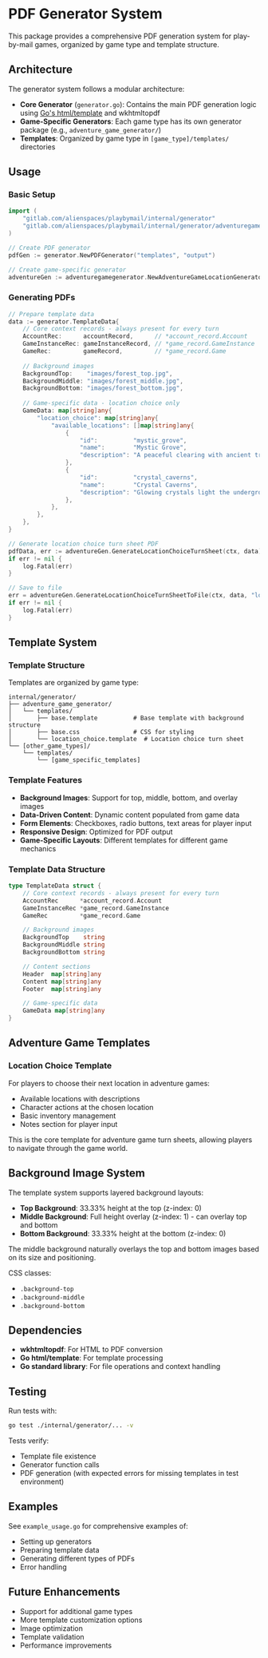 # PDF Generator System

This package provides a comprehensive PDF generation system for play-by-mail games, organized by game type and template structure.

## Architecture

The generator system follows a modular architecture:

- **Core Generator** (`generator.go`): Contains the main PDF generation logic using [Go's html/template](https://pkg.go.dev/html/template) and wkhtmltopdf
- **Game-Specific Generators**: Each game type has its own generator package (e.g., `adventure_game_generator/`)
- **Templates**: Organized by game type in `[game_type]/templates/` directories

## Usage

### Basic Setup

```go
import (
    "gitlab.com/alienspaces/playbymail/internal/generator"
    "gitlab.com/alienspaces/playbymail/internal/generator/adventuregamegenerator"
)

// Create PDF generator
pdfGen := generator.NewPDFGenerator("templates", "output")

// Create game-specific generator
adventureGen := adventuregamegenerator.NewAdventureGameLocationGenerator(logger, domain, pdfGen)
```

### Generating PDFs

```go
// Prepare template data
data := generator.TemplateData{
    // Core context records - always present for every turn
    AccountRec:      accountRecord,      // *account_record.Account
    GameInstanceRec: gameInstanceRecord, // *game_record.GameInstance
    GameRec:         gameRecord,         // *game_record.Game
    
    // Background images
    BackgroundTop:    "images/forest_top.jpg",
    BackgroundMiddle: "images/forest_middle.jpg",
    BackgroundBottom: "images/forest_bottom.jpg",
    
    // Game-specific data - location choice only
    GameData: map[string]any{
        "location_choice": map[string]any{
            "available_locations": []map[string]any{
                {
                    "id":          "mystic_grove",
                    "name":        "Mystic Grove",
                    "description": "A peaceful clearing with ancient trees",
                },
                {
                    "id":          "crystal_caverns",
                    "name":        "Crystal Caverns",
                    "description": "Glowing crystals light the underground passages",
                },
            },
        },
    },
}

// Generate location choice turn sheet PDF
pdfData, err := adventureGen.GenerateLocationChoiceTurnSheet(ctx, data)
if err != nil {
    log.Fatal(err)
}

// Save to file
err = adventureGen.GenerateLocationChoiceTurnSheetToFile(ctx, data, "location_choice_turn_sheet.pdf")
if err != nil {
    log.Fatal(err)
}
```

## Template System

### Template Structure

Templates are organized by game type:

```
internal/generator/
├── adventure_game_generator/
│   └── templates/
│       ├── base.template          # Base template with background structure
│       ├── base.css               # CSS for styling
│       └── location_choice.template  # Location choice turn sheet
└── [other_game_types]/
    └── templates/
        └── [game_specific_templates]
```

### Template Features

- **Background Images**: Support for top, middle, bottom, and overlay images
- **Data-Driven Content**: Dynamic content populated from game data
- **Form Elements**: Checkboxes, radio buttons, text areas for player input
- **Responsive Design**: Optimized for PDF output
- **Game-Specific Layouts**: Different templates for different game mechanics

### Template Data Structure

```go
type TemplateData struct {
    // Core context records - always present for every turn
    AccountRec      *account_record.Account
    GameInstanceRec *game_record.GameInstance
    GameRec         *game_record.Game

    // Background images
    BackgroundTop    string
    BackgroundMiddle string
    BackgroundBottom string

    // Content sections
    Header  map[string]any
    Content map[string]any
    Footer  map[string]any

    // Game-specific data
    GameData map[string]any
}
```

## Adventure Game Templates

### Location Choice Template

For players to choose their next location in adventure games:

- Available locations with descriptions
- Character actions at the chosen location
- Basic inventory management
- Notes section for player input

This is the core template for adventure game turn sheets, allowing players to navigate through the game world.

## Background Image System

The template system supports layered background layouts:

- **Top Background**: 33.33% height at the top (z-index: 0)
- **Middle Background**: Full height overlay (z-index: 1) - can overlay top and bottom
- **Bottom Background**: 33.33% height at the bottom (z-index: 0)

The middle background naturally overlays the top and bottom images based on its size and positioning.

CSS classes:
- `.background-top`
- `.background-middle`
- `.background-bottom`

## Dependencies

- **wkhtmltopdf**: For HTML to PDF conversion
- **Go html/template**: For template processing
- **Go standard library**: For file operations and context handling

## Testing

Run tests with:

```bash
go test ./internal/generator/... -v
```

Tests verify:
- Template file existence
- Generator function calls
- PDF generation (with expected errors for missing templates in test environment)

## Examples

See `example_usage.go` for comprehensive examples of:
- Setting up generators
- Preparing template data
- Generating different types of PDFs
- Error handling

## Future Enhancements

- Support for additional game types
- More template customization options
- Image optimization
- Template validation
- Performance improvements
